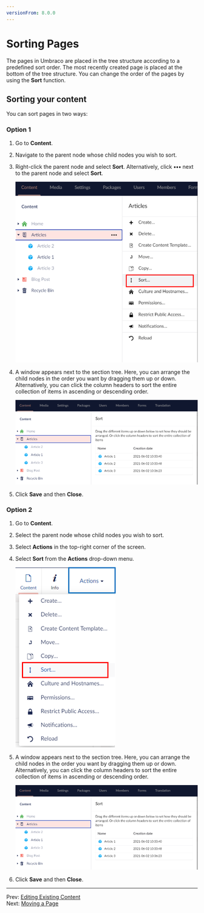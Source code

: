 ```yaml
---
versionFrom: 8.0.0
---
```


# Sorting Pages

The pages in Umbraco are placed in the tree structure according to a predefined sort order. The most recently created page is placed at the bottom of the tree structure. You can change the order of the pages by using the **Sort** function.

## Sorting your content

You can sort pages in two ways:

### Option 1

1. Go to **Content**.
2. Navigate to the parent node whose child nodes you wish to sort.
3. Right-click the parent node and select **Sort**. Alternatively, click **•••** next to the parent node and select **Sort**.

    ![Sort Menu 1](images/Sort-menu-v9.png)
4. A window appears next to the section tree. Here, you can arrange the child nodes in the order you want by dragging them up or down.
    Alternatively, you can click the column headers to sort the entire collection of items in ascending or descending order.

     ![Sort Option 1](images/Sort-options-v9.png)

5. Click **Save** and then **Close**.

### Option 2

1. Go to **Content**.
2. Select the parent node whose child nodes you wish to sort.
3. Select **Actions** in the top-right corner of the screen.
4. Select **Sort** from the **Actions** drop-down menu.

    ![Actions Menu](images/Actions-menu-v9.png)

5. A window appears next to the section tree. Here, you can arrange the child nodes in the order you want by dragging them up or down.
    Alternatively, you can click the column headers to sort the entire collection of items in ascending or descending order.

     ![Sort Option 1](images/Sort-options-v9.png)

6. Click **Save** and then **Close**.

---

Prev: [Editing Existing Content](../Editing-Existing-Content/index-v9.md) &emsp; &emsp; &emsp; &emsp; &emsp; &emsp; &emsp; &emsp; &emsp; &emsp; &emsp; &emsp; &emsp; &emsp; &emsp; &emsp; &emsp; Next: [Moving a Page](../Moving-a-Page/index-v9.md)
